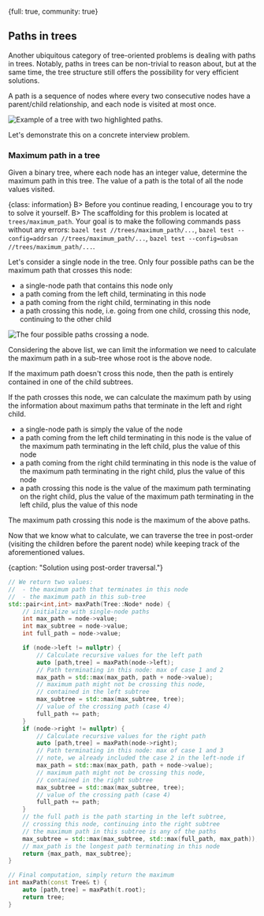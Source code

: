 {full: true, community: true}
## Paths in trees

Another ubiquitous category of tree-oriented problems is dealing with paths in trees. Notably, paths in trees can be non-trivial to reason about, but at the same time, the tree structure still offers the possibility for very efficient solutions.

A path is a sequence of nodes where every two consecutive nodes have a parent/child relationship, and each node is visited at most once.

![Example of a tree with two highlighted paths.](trees/paths_in_trees.png)

Let's demonstrate this on a concrete interview problem.

### Maximum path in a tree

Given a binary tree, where each node has an integer value, determine the maximum path in this tree. The value of a path is the total of all the node values visited.

{class: information}
B> Before you continue reading, I encourage you to try to solve it yourself.
B> The scaffolding for this problem is located at `trees/maximum_path`. Your goal is to make the following commands pass without any errors: `bazel test //trees/maximum_path/...`, `bazel test --config=addrsan //trees/maximum_path/...`, `bazel test --config=ubsan //trees/maximum_path/...`.

Let's consider a single node in the tree. Only four possible paths can be the maximum path that crosses this node:

- a single-node path that contains this node only
- a path coming from the left child, terminating in this node
- a path coming from the right child, terminating in this node
- a path crossing this node, i.e. going from one child, crossing this node, continuing to the other child

![The four possible paths crossing a node.](trees/paths_crossing_a_node.png)

Considering the above list, we can limit the information we need to calculate the maximum path in a sub-tree whose root is the above node.

If the maximum path doesn't cross this node, then the path is entirely contained in one of the child subtrees.

If the path crosses this node, we can calculate the maximum path by using the information about maximum paths that terminate in the left and right child.

- a single-node path is simply the value of the node
- a path coming from the left child terminating in this node is the value of the maximum path terminating in the left child, plus the value of this node
- a path coming from the right child terminating in this node is the value of the maximum path terminating in the right child, plus the value of this node
- a path crossing this node is the value of the maximum path terminating on the right child, plus the value of the maximum path terminating in the left child, plus the value of this node

The maximum path crossing this node is the maximum of the above paths.

Now that we know what to calculate, we can traverse the tree in post-order (visiting the children before the parent node) while keeping track of the aforementioned values.

{caption: "Solution using post-order traversal."}
```cpp
// We return two values:
//  - the maximum path that terminates in this node
//  - the maximum path in this sub-tree
std::pair<int,int> maxPath(Tree::Node* node) {
    // initialize with single-node paths
    int max_path = node->value;
    int max_subtree = node->value;
    int full_path = node->value;

    if (node->left != nullptr) {
        // Calculate recursive values for the left path
        auto [path,tree] = maxPath(node->left);
        // Path terminating in this node: max of case 1 and 2
        max_path = std::max(max_path, path + node->value);
        // maximum path might not be crossing this node,
        // contained in the left subtree
        max_subtree = std::max(max_subtree, tree);
        // value of the crossing path (case 4)
        full_path += path;
    }
    if (node->right != nullptr) {
        // Calculate recursive values for the right path
        auto [path,tree] = maxPath(node->right);
        // Path terminating in this node: max of case 1 and 3
        // note, we already included the case 2 in the left-node if
        max_path = std::max(max_path, path + node->value);
        // maximum path might not be crossing this node,
        // contained in the right subtree
        max_subtree = std::max(max_subtree, tree);
        // value of the crossing path (case 4)
        full_path += path;
    }
    // the full path is the path starting in the left subtree, 
    // crossing this node, continuing into the right subtree
    // the maximum path in this subtree is any of the paths
    max_subtree = std::max(max_subtree, std::max(full_path, max_path));
    // max_path is the longest path terminating in this node
    return {max_path, max_subtree};
}

// Final computation, simply return the maximum
int maxPath(const Tree& t) {
    auto [path,tree] = maxPath(t.root);
    return tree;
}
```

<!-- https://compiler-explorer.com/z/bfddTMs3W -->